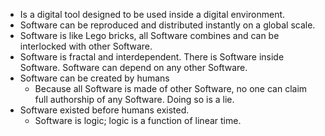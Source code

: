 - Is a digital tool designed to be used inside a digital environment.
- Software can be reproduced and distributed instantly on a global scale.
- Software is like Lego bricks, all Software combines and can be interlocked with other Software.
- Software is fractal and interdependent. There is Software inside Software. Software can depend on any other Software.
- Software can be created by humans
	- Because all Software is made of other Software, no one can claim full authorship of any Software. Doing so is a lie.
- Software existed before humans existed.
	- Software is logic; logic is a function of linear time.
